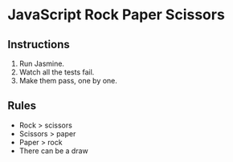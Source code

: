 # JavaScript Rock Paper Scissors

## Instructions

1. Run Jasmine.
1. Watch all the tests fail.
1. Make them pass, one by one.

## Rules

- Rock > scissors
- Scissors > paper
- Paper > rock
- There can be a draw
